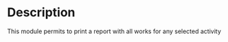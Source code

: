 Description
===========

This module permits to print a report with all works for any selected activity

